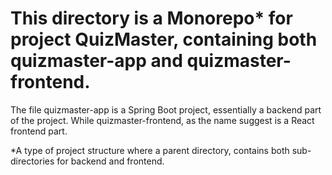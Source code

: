 ﻿# This directory is a Monorepo* for project QuizMaster, containing both quizmaster-app and quizmaster-frontend.
The file quizmaster-app is a Spring Boot project, essentially a backend part of the project.
While quizmaster-frontend, as the name suggest is a React frontend part.





 *A type of project structure where a parent directory, contains both sub-directories for backend and frontend.
